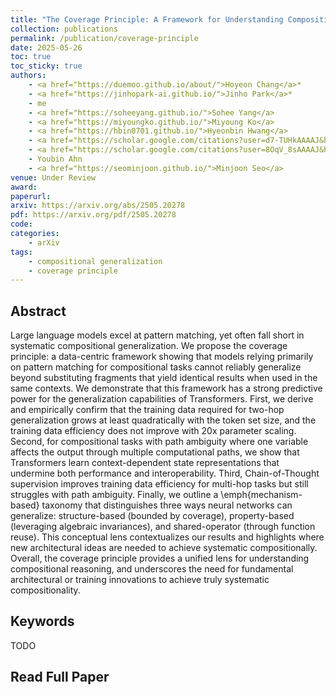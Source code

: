```yaml
---
title: "The Coverage Principle: A Framework for Understanding Compositional Generalization"
collection: publications
permalink: /publication/coverage-principle
date: 2025-05-26
toc: true
toc_sticky: true
authors:
    - <a href="https://duemoo.github.io/about/">Hoyeon Chang</a>*
    - <a href="https://jinhopark-ai.github.io/">Jinho Park</a>*
    - me
    - <a href="https://soheeyang.github.io/">Sohee Yang</a>
    - <a href="https://miyoungko.github.io/">Miyoung Ko</a>
    - <a href="https://hbin0701.github.io/">Hyeonbin Hwang</a>
    - <a href="https://scholar.google.com/citations?user=d7-TUHkAAAAJ&hl=en&oi=sra">Seungpil Won</a>
    - <a href="https://scholar.google.com/citations?user=8OqV_8sAAAAJ&hl=en&oi=sra">Dohaeng Lee</a>
    - Youbin Ahn
    - <a href="https://seominjoon.github.io/">Minjoon Seo</a>
venue: Under Review
award: 
paperurl: 
arxiv: https://arxiv.org/abs/2505.20278
pdf: https://arxiv.org/pdf/2505.20278
code:
categories: 
    - arXiv
tags:
    - compositional generalization
    - coverage principle
---
```



## Abstract

Large language models excel at pattern matching, yet often fall short in systematic compositional generalization. We propose the coverage principle: a data-centric framework showing that models relying primarily on pattern matching for compositional tasks cannot reliably generalize beyond substituting fragments that yield identical results when used in the same contexts. We demonstrate that this framework has a strong predictive power for the generalization capabilities of Transformers. First, we derive and empirically confirm that the training data required for two-hop generalization grows at least quadratically with the token set size, and the training data efficiency does not improve with 20x parameter scaling. Second, for compositional tasks with path ambiguity where one variable affects the output through multiple computational paths, we show that Transformers learn context-dependent state representations that undermine both performance and interoperability. Third, Chain-of-Thought supervision improves training data efficiency for multi-hop tasks but still struggles with path ambiguity. Finally, we outline a \emph{mechanism-based} taxonomy that distinguishes three ways neural networks can generalize: structure-based (bounded by coverage), property-based (leveraging algebraic invariances), and shared-operator (through function reuse). This conceptual lens contextualizes our results and highlights where new architectural ideas are needed to achieve systematic compositionally. Overall, the coverage principle provides a unified lens for understanding compositional reasoning, and underscores the need for fundamental architectural or training innovations to achieve truly systematic compositionality.

## Keywords

TODO

## Read Full Paper

<object data="{{ page.pdf }}" width="960" height="1000" type='application/pdf'></object>
